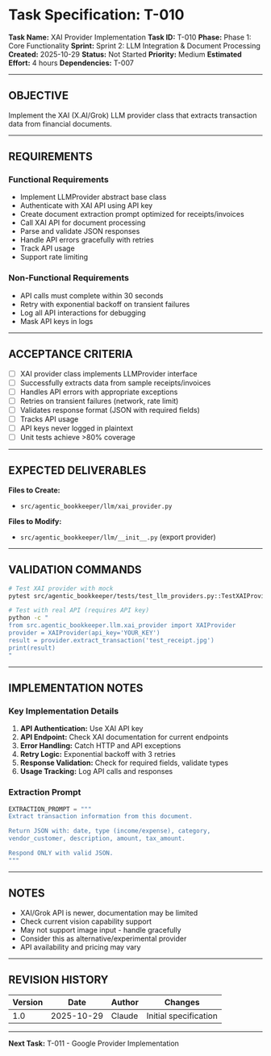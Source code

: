# Task Specification: T-010

**Task Name:** XAI Provider Implementation
**Task ID:** T-010
**Phase:** Phase 1: Core Functionality
**Sprint:** Sprint 2: LLM Integration & Document Processing
**Created:** 2025-10-29
**Status:** Not Started
**Priority:** Medium
**Estimated Effort:** 4 hours
**Dependencies:** T-007

---

## OBJECTIVE

Implement the XAI (X.AI/Grok) LLM provider class that extracts transaction data from financial documents.

---

## REQUIREMENTS

### Functional Requirements
- Implement LLMProvider abstract base class
- Authenticate with XAI API using API key
- Create document extraction prompt optimized for receipts/invoices
- Call XAI API for document processing
- Parse and validate JSON responses
- Handle API errors gracefully with retries
- Track API usage
- Support rate limiting

### Non-Functional Requirements
- API calls must complete within 30 seconds
- Retry with exponential backoff on transient failures
- Log all API interactions for debugging
- Mask API keys in logs

---

## ACCEPTANCE CRITERIA

- [ ] XAI provider class implements LLMProvider interface
- [ ] Successfully extracts data from sample receipts/invoices
- [ ] Handles API errors with appropriate exceptions
- [ ] Retries on transient failures (network, rate limit)
- [ ] Validates response format (JSON with required fields)
- [ ] Tracks API usage
- [ ] API keys never logged in plaintext
- [ ] Unit tests achieve >80% coverage

---

## EXPECTED DELIVERABLES

**Files to Create:**
- `src/agentic_bookkeeper/llm/xai_provider.py`

**Files to Modify:**
- `src/agentic_bookkeeper/llm/__init__.py` (export provider)

---

## VALIDATION COMMANDS

```bash
# Test XAI provider with mock
pytest src/agentic_bookkeeper/tests/test_llm_providers.py::TestXAIProvider -v

# Test with real API (requires API key)
python -c "
from src.agentic_bookkeeper.llm.xai_provider import XAIProvider
provider = XAIProvider(api_key='YOUR_KEY')
result = provider.extract_transaction('test_receipt.jpg')
print(result)
"
```

---

## IMPLEMENTATION NOTES

### Key Implementation Details

1. **API Authentication:** Use XAI API key
2. **API Endpoint:** Check XAI documentation for current endpoints
3. **Error Handling:** Catch HTTP and API exceptions
4. **Retry Logic:** Exponential backoff with 3 retries
5. **Response Validation:** Check for required fields, validate types
6. **Usage Tracking:** Log API calls and responses

### Extraction Prompt

```python
EXTRACTION_PROMPT = """
Extract transaction information from this document.

Return JSON with: date, type (income/expense), category,
vendor_customer, description, amount, tax_amount.

Respond ONLY with valid JSON.
"""
```

---

## NOTES

- XAI/Grok API is newer, documentation may be limited
- Check current vision capability support
- May not support image input - handle gracefully
- Consider this as alternative/experimental provider
- API availability and pricing may vary

---

## REVISION HISTORY

| Version | Date       | Author | Changes                    |
|---------|------------|--------|-----------------------------|
| 1.0     | 2025-10-29 | Claude | Initial specification       |

---

**Next Task:** T-011 - Google Provider Implementation
